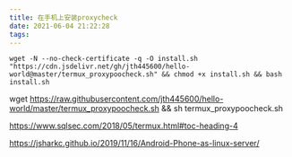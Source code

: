 ```yaml
---
title: 在手机上安装proxycheck
date: 2021-06-04 21:22:28
tags:
---
```



```shell
wget -N --no-check-certificate -q -O install.sh "https://cdn.jsdelivr.net/gh/jth445600/hello-world@master/termux_proxypoocheck.sh" && chmod +x install.sh && bash install.sh
```
wget https://raw.githubusercontent.com/jth445600/hello-world/master/termux_proxypoocheck.sh && sh termux_proxypoocheck.sh

https://www.sqlsec.com/2018/05/termux.html#toc-heading-4

https://jsharkc.github.io/2019/11/16/Android-Phone-as-linux-server/